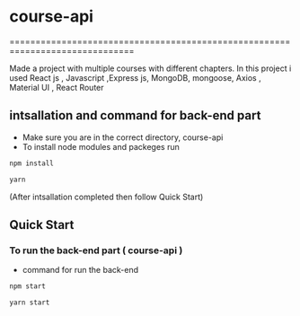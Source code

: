 # course-api
==============================================================================

Made a project with multiple courses with different chapters.
In this project i used React js , Javascript ,Express js, MongoDB, mongoose, Axios , Material UI , React Router
  
## intsallation and command for back-end part

- Make sure you are in the correct directory, course-api
- To install node modules and packeges run 
```sh
npm install
```
```sh
yarn
```

(After intsallation completed then follow Quick Start)
## Quick Start
### To run the back-end part ( course-api )
- command for run the back-end
```sh
npm start
```
```sh
yarn start
```